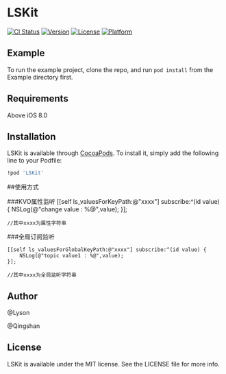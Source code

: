# LSKit

[![CI Status](https://img.shields.io/travis/542634994@qq.com/LSKit.svg?style=flat)](https://travis-ci.org/542634994@qq.com/LSKit)
[![Version](https://img.shields.io/cocoapods/v/LSKit.svg?style=flat)](https://cocoapods.org/pods/LSKit)
[![License](https://img.shields.io/cocoapods/l/LSKit.svg?style=flat)](https://cocoapods.org/pods/LSKit)
[![Platform](https://img.shields.io/cocoapods/p/LSKit.svg?style=flat)](https://cocoapods.org/pods/LSKit)

## Example

To run the example project, clone the repo, and run `pod install` from the Example directory first.

## Requirements

Above iOS 8.0

## Installation

LSKit is available through [CocoaPods](https://cocoapods.org). To install
it, simply add the following line to your Podfile:

```ruby
!pod 'LSKit'
```

##使用方式

###KVO属性监听
	[[self ls_valuesForKeyPath:@"xxxx"] subscribe:^(id value) {
        NSLog(@"change value : %@",value);
    }];

    //其中xxxx为属性字符串

###全局订阅监听

    [[self ls_valuesForGlobalKeyPath:@"xxxx"] subscribe:^(id value) {
        NSLog(@"topic value1 : %@",value);
    }];

    //其中xxxx为全局监听字符串

## Author

@Lyson

@Qingshan

## License

LSKit is available under the MIT license. See the LICENSE file for more info.
